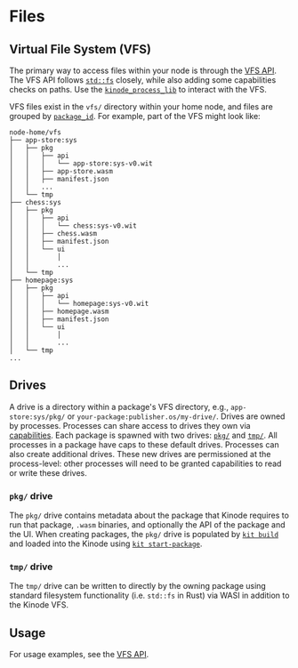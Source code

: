 # Files

## Virtual File System (VFS)

The primary way to access files within your node is through the [VFS API](../apis/vfs.md).
The VFS API follows [`std::fs`](https://doc.rust-lang.org/std/fs/index.html) closely, while also adding some capabilities checks on paths.
Use the [`kinode_process_lib`](https://docs.rs/kinode_process_lib/latest/kinode_process_lib/vfs/index.html) to interact with the VFS.

VFS files exist in the `vfs/` directory within your home node, and files are grouped by [`package_id`](https://docs.rs/kinode_process_lib/latest/kinode_process_lib/kinode/process/standard/struct.PackageId.html).
For example, part of the VFS might look like:

```text
node-home/vfs
├── app-store:sys
│   ├── pkg
│   │   ├── api
│   │   │   └── app-store:sys-v0.wit
│   │   ├── app-store.wasm
│   │   ├── manifest.json
│   │   ...
│   └── tmp
├── chess:sys
│   ├── pkg
│   │   ├── api
│   │   │   └── chess:sys-v0.wit
│   │   ├── chess.wasm
│   │   ├── manifest.json
│   │   └── ui
│   │       │
│   │       ...
│   └── tmp
├── homepage:sys
│   ├── pkg
│   │   ├── api
│   │   │   └── homepage:sys-v0.wit
│   │   ├── homepage.wasm
│   │   ├── manifest.json
│   │   └── ui
│   │       │
│   │       ...
│   └── tmp
...
```

## Drives

A drive is a directory within a package's VFS directory, e.g., `app-store:sys/pkg/` or `your-package:publisher.os/my-drive/`.
Drives are owned by processes.
Processes can share access to drives they own via [capabilities](process/capabilities.md).
Each package is spawned with two drives: [`pkg/`](#pkg-drive) and [`tmp/`](#tmp-drive).
All processes in a package have caps to these default drives.
Processes can also create additional drives.
These new drives are permissioned at the process-level: other processes will need to be granted capabilities to read or write these drives.

### `pkg/` drive

The `pkg/` drive contains metadata about the package that Kinode requires to run that package, `.wasm` binaries, and optionally the API of the package and the UI.
When creating packages, the `pkg/` drive is populated by [`kit build`](../kit/build.md) and loaded into the Kinode using [`kit start-package`](../kit/start-package.md).

### `tmp/` drive

The `tmp/` drive can be written to directly by the owning package using standard filesystem functionality (i.e. `std::fs` in Rust) via WASI in addition to the Kinode VFS.

## Usage

For usage examples, see the [VFS API](../apis/vfs.md).
